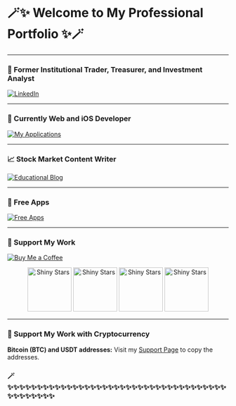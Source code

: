 

# 🪄✨ Welcome to My Professional Portfolio ✨🪄

---

### 🎩 Former Institutional Trader, Treasurer, and Investment Analyst

[![LinkedIn](https://img.shields.io/badge/LinkedIn-0A66C2?style=for-the-badge&logo=linkedin&logoColor=white&link=https://www.linkedin.com/in/sanzhikobzhan/)](https://www.linkedin.com/in/sanzhikobzhan/)

---

### 🚀 Currently Web and iOS Developer

[![My Applications](https://img.shields.io/badge/My%20Applications-1877F2?style=for-the-badge&logo=apple&logoColor=white&link=https://diversset.com/stockMarketiOSApps)](https://diversset.com/stockMarketiOSApps)

---

### 📈 Stock Market Content Writer

[![Educational Blog](https://img.shields.io/badge/Educational%20Blog-4285F4?style=for-the-badge&logo=blogger&logoColor=white&link=https://diversset.com/stockMarketBlog)](https://diversset.com/stockMarketBlog)

---

### 📱 Free Apps

[![Free Apps](https://img.shields.io/badge/Free%20Apps-000000?style=for-the-badge&logo=github&logoColor=white&link=https://github.com/SanjiS86?tab=repositories)](https://github.com/SanjiS86?tab=repositories)

---

### 💖 Support My Work

[![Buy Me a Coffee](https://img.shields.io/badge/Buy%20Me%20a%20Coffee-FFDD00?style=for-the-badge&logo=buy-me-a-coffee&logoColor=black)](https://www.buymeacoffee.com/sanzhikobzf)

<div align="center">
  <img src="https://user-images.githubusercontent.com/18349332/215538555-d3b42914-607d-4b33-bd4f-ef80a1540cb3.gif" alt="Shiny Stars" width="100"/>
  <img src="https://user-images.githubusercontent.com/18349332/215538555-d3b42914-607d-4b33-bd4f-ef80a1540cb3.gif" alt="Shiny Stars" width="100"/>
  <img src="https://user-images.githubusercontent.com/18349332/215538555-d3b42914-607d-4b33-bd4f-ef80a1540cb3.gif" alt="Shiny Stars" width="100"/>
  <img src="https://user-images.githubusercontent.com/18349332/215538555-d3b42914-607d-4b33-bd4f-ef80a1540cb3.gif" alt="Shiny Stars" width="100"/>
</div>

---

### 💖 Support My Work with Cryptocurrency

**Bitcoin (BTC) and USDT addresses:** Visit my [Support Page](https://github.com/SanjiS86/SanjiS86/blob/main/support.html) to copy the addresses.

<script>
  function copyToClipboard(currency) {
    let address;
    if (currency === 'bitcoin') {
      address = 'bc1qar83s9jgcfxhjw0t5nl9qak02j3cqefxwz0c5n';
    } else if (currency === 'usdt') {
      address = 'TETHER_ADDRESS_HERE';
    }
    navigator.clipboard.writeText(address).then(function() {
      alert(currency.toUpperCase() + ' address copied to clipboard');
    }, function(err) {
      console.error('Async: Could not copy text: ', err);
    });
  }
</script>

### 🪄✨✨✨✨✨✨✨✨✨✨✨✨✨✨✨✨✨✨✨✨✨✨✨✨✨✨✨✨✨✨✨✨✨✨✨✨✨✨✨✨✨✨✨✨✨



